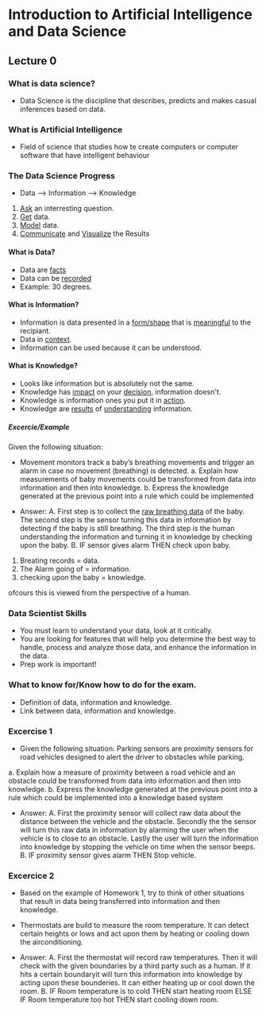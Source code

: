 

# Introduction to Artificial Intelligence and Data Science
## Lecture 0
### What is data science?
- Data Science is the discipline that describes, predicts and makes casual inferences based on data.

### What is Artificial Intelligence
- Field of science that studies how te create computers or computer software that have intelligent behaviour

### The Data Science Progress
- Data --> Information --> Knowledge

1. <u>Ask</u> an interresting question.
2. <u>Get</u> data.
3. <u>Model</u> data.
4. <u>Communicate</u> and <u>Visualize</u> the Results

#### What is Data?
- Data are <u>facts</u>
- Data can be <u>recorded</u>
- Example: 30 degrees.

#### What is Information?
- Information is data presented in a <u>form/shape</u> that is <u>meaningful</u> to the recipiant.
- Data in <u>context</u>.
- Information can be used because it can be understood.

#### What is Knowledge?
- Looks like information but is absolutely not the same. 
- Knowledge has <u>impact</u> on your <u>decision</u>, information doesn't.
- Knowledge is information ones you put it in <u>action</u>.
- Knowledge are <u>results</u> of <u>understanding</u> information.

##### Excercie/Example
Given the following situation:
- Movement monitors track a baby’s breathing movements and trigger an alarm in case no movement (breathing) is detected.
a. Explain how measurements of baby movements could be transformed from data into information and then into knowledge.
b. Express the knowledge generated at the previous point into a rule which could be implemented

- Answer:
A. First step is to collect the <u>raw breathing data</u> of the baby. The second step is the sensor turning this data in information by detecting if the baby is still breathing. The third step is the human understanding the information and turning it in knowledge by checking upon the baby.
B. IF sensor gives alarm THEN check upon baby.

1. Breating records = data.
2. The Alarm going of = information.
3. checking upon the baby = knowledge.

ofcours this is viewed from the perspective of a human. 

### Data Scientist Skills
- You must learn to understand your data, look at it critically.
- You are looking for features that will help you determine the best way to handle, process and analyze those data, and enhance the information in the data.
- Prep work is important!

### What to know for/Know how to do for the exam.
- Definition of data, information and knowledge.
- Link between data, information and knowledge.

### Excercise 1
- Given the following situation:
Parking sensors are proximity sensors for road vehicles designed to alert the driver to obstacles while parking.

a. Explain how a measure of proximity between a road vehicle and an obstacle could be transformed from data into information and then into knowledge.
b. Express the knowledge generated at the previous point into a rule which could be implemented into a knowledge based system 

- Answer:
A. First the proximity sensor will collect raw data about the distance between the vehicle and the obstacle. Secondly the the sensor will turn this raw data in information by alarming the user when the vehicle is to close to an obstacle. Lastly the user will turn the information into knowledge by stopping the vehicle on time when the sensor beeps.
B. IF proximity sensor gives alarm THEN Stop vehicle.

### Excercice 2
- Based on the example of Homework 1, try to think of other situations that result in data being 
transferred into information and then knowledge.

- Thermostats are build to measure the room temperature. It can detect certain heights or lows and act upon them by heating or cooling down the airconditioning.

- Answer:
A. First the thermostat will record raw temperatures. Then it will check with the given boundaries by a third party such as a human. If it hits a certain boundaryit will turn this information into knowledge by acting upon these bounderies. It can either heating up or cool down the room.
B. IF Room temperature is to cold THEN start heating room ELSE IF Room temperature too hot THEN start cooling down room.


